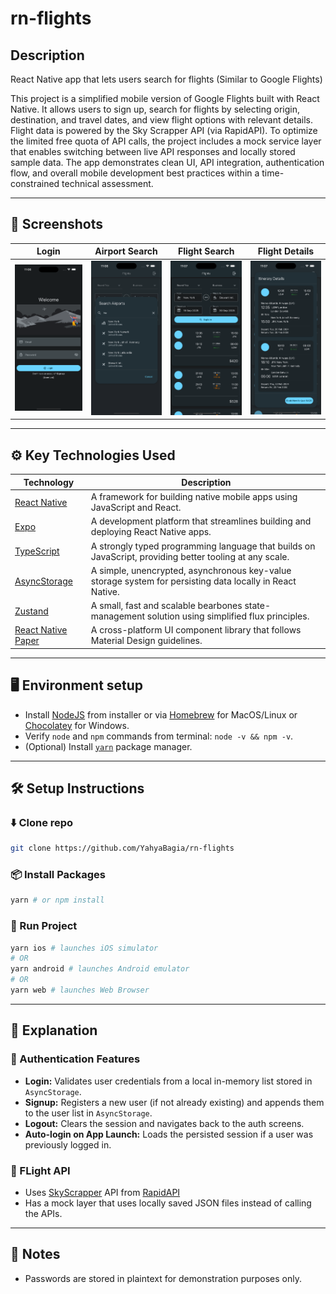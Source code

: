 # rn-flights

## Description

React Native app that lets users search for flights (Similar to Google Flights)

This project is a simplified mobile version of Google Flights built with React Native. It allows users to sign up, search for flights by selecting origin, destination, and travel dates, and view flight options with relevant details. Flight data is powered by the Sky Scrapper API (via RapidAPI). To optimize the limited free quota of API calls, the project includes a mock service layer that enables switching between live API responses and locally stored sample data. The app demonstrates clean UI, API integration, authentication flow, and overall mobile development best practices within a time-constrained technical assessment.

---

## 📸 Screenshots

| Login                                                  | Airport Search                                         | Flight Search                                          | Flight Details                                         |
| ------------------------------------------------------ | ------------------------------------------------------ | ------------------------------------------------------ | ------------------------------------------------------ |
| <img src="readme_assets/Screenshot1.png" width="200"/> | <img src="readme_assets/Screenshot2.png" width="200"/> | <img src="readme_assets/Screenshot3.png" width="200"/> | <img src="readme_assets/Screenshot4.png" width="200"/> |

---

## ⚙️ Key Technologies Used

| Technology                                                                  | Description                                                                                               |
| --------------------------------------------------------------------------- | --------------------------------------------------------------------------------------------------------- |
| [React Native](https://reactnative.dev/)                                    | A framework for building native mobile apps using JavaScript and React.                                   |
| [Expo](https://expo.dev)                                                    | A development platform that streamlines building and deploying React Native apps.                         |
| [TypeScript](http://typescriptlang.org/)                                    | A strongly typed programming language that builds on JavaScript, providing better tooling at any scale.   |
| [AsyncStorage](https://github.com/react-native-async-storage/async-storage) | A simple, unencrypted, asynchronous key-value storage system for persisting data locally in React Native. |
| [Zustand](https://zustand-demo.pmnd.rs/)                                    | A small, fast and scalable bearbones state-management solution using simplified flux principles.          |
| [React Native Paper](https://reactnativepaper.com/)                         | A cross-platform UI component library that follows Material Design guidelines.                            |

---

## 🖥️ Environment setup

- Install [NodeJS](https://nodejs.org/en/) from installer or via [Homebrew](https://formulae.brew.sh/formula/node) for MacOS/Linux or [Chocolatey](https://community.chocolatey.org/packages/nodejs) for Windows.
- Verify `node` and `npm` commands from terminal: `node -v && npm -v`.
- (Optional) Install [`yarn`](https://yarnpkg.com/) package manager.

---

## 🛠️ Setup Instructions

### ⬇️ Clone repo

```bash
git clone https://github.com/YahyaBagia/rn-flights
```

### 📦 Install Packages

```bash
yarn # or npm install
```

### 🏁 Run Project

```bash
yarn ios # launches iOS simulator
# OR
yarn android # launches Android emulator
# OR
yarn web # launches Web Browser
```

---

## 🧩 Explanation

### 🔐 Authentication Features

- **Login:** Validates user credentials from a local in-memory list stored in `AsyncStorage`.
- **Signup:** Registers a new user (if not already existing) and appends them to the user list in `AsyncStorage`.
- **Logout:** Clears the session and navigates back to the auth screens.
- **Auto-login on App Launch:** Loads the persisted session if a user was previously logged in.

### 🧭 FLight API

- Uses [SkyScrapper](https://rapidapi.com/apiheya/api/sky-scrapper) API from [RapidAPI](https://rapidapi.com/)
- Has a mock layer that uses locally saved JSON files instead of calling the APIs.

---

## 📌 Notes

- Passwords are stored in plaintext for demonstration purposes only.
